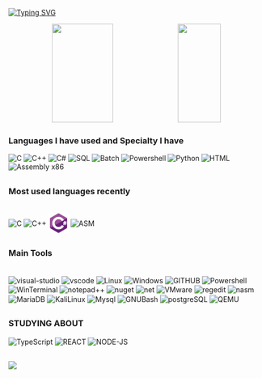 [![Typing SVG](https://readme-typing-svg.herokuapp.com/?color=ffffff&size=50&center=true&vCenter=true&width=1000&lines=HI!++☺;My+Name+is+CYBERWARE.;Welcome+to+My+Github+Profile;Have+Fun+With+My+Projects++:D)](https://git.io/typing-svg)

<div align="center">  
  <img width="49%" height="195px" src="https://github-readme-stats.vercel.app/api?username=CYBERWARE-SEGURITY&show_icons=true&count_private=true&hide_border=true&title_color=00bfbf&icon_color=00bfbf&text_color=c9d1d9&bg_color=0d1117"/> 
  <img width="41%" height="195px" src="https://github-readme-stats.vercel.app/api/top-langs/?username=CYBERWARE-SEGURITY&layout=compact&hide_border=true&title_color=00bfbf&text_color=00bfbf&bg_color=0d1117" />
</div>

### Languages ​​I have used and Specialty I have
![C](https://img.shields.io/badge/C-DOMINATED-blue)
![C++](https://img.shields.io/badge/C++-DOMINATED-blue)
![C#](https://img.shields.io/badge/C%23-DOMINATED-purple)
![SQL](https://img.shields.io/badge/SQL-Expert-orange)
![Batch](https://img.shields.io/badge/Batch-Expert-purple)
![Powershell](https://img.shields.io/badge/Powershell-Expert-lightblue)
![Python](https://img.shields.io/badge/Python-Expert-yellow)
![HTML](https://img.shields.io/badge/HTML-DOMINATED-red)
![Assembly x86](https://img.shields.io/badge/Assembly%20x86-Advanced-darkgreen)

##

### Most used languages ​​recently
<div style="display: inline_block"><br>
  <img align="center" alt="C" height="40" width="40" src="https://cdn.jsdelivr.net/gh/devicons/devicon@latest/icons/c/c-original.svg">
  <img align="center" alt="C++" height="40" width="40" src="https://cdn.jsdelivr.net/gh/devicons/devicon@latest/icons/cplusplus/cplusplus-original.svg">
  <img align="center" alt="C#" height="40" width="40" src="https://raw.githubusercontent.com/devicons/devicon/master/icons/csharp/csharp-original.svg">
  <img align="center" alt="ASM" height="40" width="40" src="https://cdn.hackr.io/uploads/topics/1507565940Mt96nRTIF8.png">
</div>

##

### Main Tools
<div style="display: inline_block"><br>
  <img align="center" alt="visual-studio" height="40" width="40" src="https://cdn.icon-icons.com/icons2/195/PNG/256/Visual_Studio_23517.png">
    <img align="center" alt="vscode" height="40" width="40" src="https://cdn.icon-icons.com/icons2/2107/PNG/512/file_type_vscode_icon_130084.png">
    <img align="center" alt="Linux" height="40" width="40" src="https://cdn.icon-icons.com/icons2/46/PNG/128/linux_penguin_animal_9362.png">
    <img align="center" alt="Windows" height="40" width="40" src="https://cdn.icon-icons.com/icons2/5/PNG/256/windows_284.png">
    <img align="center" alt="GITHUB" height="40" width="40" src="https://cdn.icon-icons.com/icons2/936/PNG/512/github-logo_icon-icons.com_73546.png">
    <img align="center" alt="Powershell" height="40" width="40" src="https://cdn.icon-icons.com/icons2/2107/PNG/512/file_type_powershell_icon_130243.png">
    <img align="center" alt="WinTerminal" height="40" width="40" src="https://cdn.icon-icons.com/icons2/3266/PNG/512/terminal_box_icon_207302.png">
    <img align="center" alt="notepad++" height="40" width="40" src="https://cdn.icon-icons.com/icons2/153/PNG/256/notepad_21851.png">
    <img align="center" alt="nuget" height="40" width="40" src="https://cdn.icon-icons.com/icons2/2107/PNG/512/file_type_nuget_icon_130294.png">
    <img align="center" alt="net" height="40" width="40" src="https://cdn.icon-icons.com/icons2/2415/PNG/512/dot_net_plain_wordmark_logo_icon_146545.png">
    <img align="center" alt="VMware" height="40" width="40" src="https://cdn.icon-icons.com/icons2/195/PNG/256/VMware_23516.png">
    <img align="center" alt="regedit" height="40" width="40" src="https://cdn.icon-icons.com/icons2/17/PNG/256/regedit_1983.png">
    <img align="center" alt="nasm" height="40" width="40" src="https://cdn.icon-icons.com/icons2/2148/PNG/512/nasm_icon_132182.png">
    <img align="center" alt="MariaDB" height="40" width="40" src="https://cdn.icon-icons.com/icons2/2107/PNG/512/file_type_mariadb_icon_130403.png">
    <img align="center" alt="KaliLinux" height="40" width="40" src="https://icons.iconarchive.com/icons/simpleicons-team/simple/128/kali-linux-icon.png">
    <img align="center" alt="Mysql" height="40" width="40" src="https://cdn.icon-icons.com/icons2/2699/PNG/512/mysql_official_logo_icon_169938.png">
    <img align="center" alt="GNUBash" height="40" width="40" src="https://cdn.icon-icons.com/icons2/2699/PNG/512/gnu_bash_logo_icon_170079.png">
    <img align="center" alt="postgreSQL" height="40" width="40" src="https://cdn.icon-icons.com/icons2/2415/PNG/512/postgresql_plain_logo_icon_146389.png">
    <img align="center" alt="QEMU" height="40" width="40" src="https://cdn.icon-icons.com/icons2/2699/PNG/512/qemu_logo_icon_169821.png">
</div>
  
  ##
  
  ### STUDYING ABOUT
<div style="display: inline_block">
  <img align="center" alt="TypeScript" height="40" width="40" src="https://cdn.icon-icons.com/icons2/2415/PNG/512/typescript_original_logo_icon_146317.png">
  <img align="center" alt="REACT" height="40" width="40" src="https://cdn.icon-icons.com/icons2/2415/PNG/512/react_original_logo_icon_146374.png">
  <img align="center" alt="NODE-JS" height="40" width="40" src="https://cdn.icon-icons.com/icons2/2415/PNG/512/nodejs_original_wordmark_logo_icon_146412.png">
</div>

  ##
 
<div> 
  <a href="https://www.youtube.com/@CYBERWARE-TECH" target="_blank"><img src="https://img.shields.io/badge/YouTube-FF0000?style=for-the-badge&logo=youtube&logoColor=white" target="_blank"></a>
</div>
